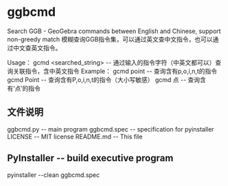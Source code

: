 # ggbcmd
Search GGB - GeoGebra commands between English and Chinese, support non-greedy  match
模糊查询GGB指令集，可以通过英文查中文指令，也可以通过中文查英文指令。

Usage： gcmd  <searched_string> -- 通过输入的指令字符（中英文都可以）查询关联指令，含中英文指令
Example： gcmd point -- 查询含有p,o,i,n,t的指令
          gcmd Point -- 查询含有P,o,i,n,t的指令（大小写敏感）
          gcmd 点 -- 查询含有‘点’的指令
        
## 文件说明

ggbcmd.py -- main program
ggbcmd.spec -- specification for pyinstaller
LICENSE -- MIT license
README.md -- This file

## PyInstaller -- build executive program 

pyinstaller --clean ggbcmd.spec

